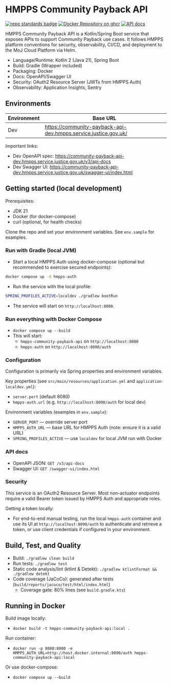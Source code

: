 # HMPPS Community Payback API

[![repo standards badge](https://img.shields.io/badge/endpoint.svg?&style=flat&logo=github&url=https%3A%2F%2Foperations-engineering-reports.cloud-platform.service.justice.gov.uk%2Fapi%2Fv1%2Fcompliant_public_repositories%2Fhmpps-community-payback-api)](https://operations-engineering-reports.cloud-platform.service.justice.gov.uk/public-report/hmpps-community-payback-api "Link to report")
[![Docker Repository on ghcr](https://img.shields.io/badge/ghcr.io-repository-2496ED.svg?logo=docker)](https://ghcr.io/ministryofjustice/hmpps-community-payback-api)
[![API docs](https://img.shields.io/badge/API_docs_-view-85EA2D.svg?logo=swagger)](https://community-payback-api-dev.hmpps.service.justice.gov.uk/v3/api-docs)

HMPPS Community Payback API is a Kotlin/Spring Boot service that exposes APIs to support Community Payback use cases. It follows HMPPS platform conventions for security, observability, CI/CD, and deployment to the MoJ Cloud Platform via Helm.

- Language/Runtime: Kotlin 2 (Java 21), Spring Boot
- Build: Gradle (Wrapper included)
- Packaging: Docker
- Docs: OpenAPI/Swagger UI
- Security: OAuth2 Resource Server (JWTs from HMPPS Auth)
- Observability: Application Insights, Sentry

## Environments

| Environment | Base URL |
|-------------|----------|
| Dev | https://community-payback-api-dev.hmpps.service.justice.gov.uk/ |

Important links:
- Dev OpenAPI spec: https://community-payback-api-dev.hmpps.service.justice.gov.uk/v3/api-docs
- Dev Swagger UI: https://community-payback-api-dev.hmpps.service.justice.gov.uk/swagger-ui/index.html

## Getting started (local development)

Prerequisites:
- JDK 21
- Docker (for docker-compose)
- curl (optional, for health checks)

Clone the repo and set your environment variables. See `env.sample` for examples.

### Run with Gradle (local JVM)

- Start a local HMPPS Auth using docker-compose (optional but recommended to exercise secured endpoints):
```bash
docker compose up -d hmpps-auth
```
- Run the service with the local profile:
```bash
SPRING_PROFILES_ACTIVE=localdev ./gradlew bootRun
```
- The service will start on `http://localhost:8080`.

### Run everything with Docker Compose

- `docker compose up --build`
- This will start:
  - `hmpps-community-payback-api` on `http://localhost:8080`
  - `hmpps-auth` on `http://localhost:8090/auth`

### Configuration

Configuration is primarily via Spring properties and environment variables.

Key properties (see `src/main/resources/application.yml` and `application-localdev.yml`):
- `server.port` (default 8080)
- `hmpps-auth.url` (e.g. `http://localhost:8090/auth` for local dev)

Environment variables (examples in `env.sample`):
- `SERVER_PORT` — override server port
- `HMPPS_AUTH_URL` — base URL for HMPPS Auth (note: ensure it is a valid URL)
- `SPRING_PROFILES_ACTIVE` — use `localdev` for local JVM run with Docker

### API docs

- OpenAPI JSON: `GET /v3/api-docs`
- Swagger UI: `GET /swagger-ui/index.html`

### Security

This service is an OAuth2 Resource Server. Most non-actuator endpoints require a valid Bearer token issued by HMPPS Auth and appropriate roles.

Getting a token locally:
- For end-to-end manual testing, run the local `hmpps-auth` container and use its UI at `http://localhost:8090/auth` to authenticate and retrieve a token, or use client credentials if configured in your environment.

## Build, Test, and Quality

- Build: `./gradlew clean build`
- Run tests: `./gradlew test`
- Static code analysis/lint (ktlint & Detekt): `./gradlew ktlintFormat && ./gradlew detekt`
- Code coverage (JaCoCo): generated after tests (`build/reports/jacoco/test/html/index.html`)
  - Coverage gate: 80% lines (see `build.gradle.kts`)

## Running in Docker

Build image locally:
- `docker build -t hmpps-community-payback-api:local .`

Run container:
- `docker run -p 8080:8080 -e HMPPS_AUTH_URL=http://host.docker.internal:8090/auth hmpps-community-payback-api:local`

Or use docker-compose:
- `docker compose up --build`